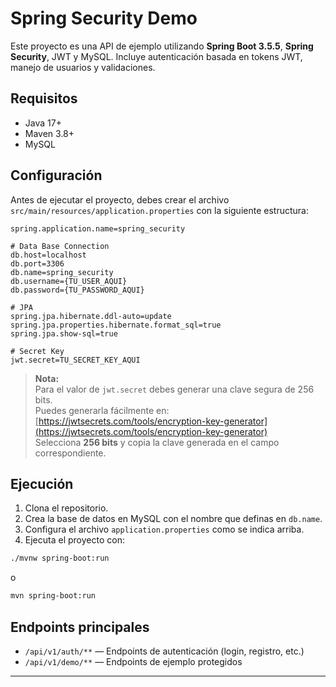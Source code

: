 # Spring Security Demo

Este proyecto es una API de ejemplo utilizando **Spring Boot 3.5.5**, **Spring Security**, JWT y MySQL. Incluye autenticación basada en tokens JWT, manejo de usuarios y validaciones.

## Requisitos

- Java 17+
- Maven 3.8+
- MySQL

## Configuración

Antes de ejecutar el proyecto, debes crear el archivo `src/main/resources/application.properties` con la siguiente estructura:

```properties
spring.application.name=spring_security

# Data Base Connection
db.host=localhost
db.port=3306
db.name=spring_security
db.username={TU_USER_AQUI}
db.password={TU_PASSWORD_AQUI}

# JPA
spring.jpa.hibernate.ddl-auto=update
spring.jpa.properties.hibernate.format_sql=true
spring.jpa.show-sql=true

# Secret Key
jwt.secret=TU_SECRET_KEY_AQUI
```

> **Nota:**  
> Para el valor de `jwt.secret` debes generar una clave segura de 256 bits.  
> Puedes generarla fácilmente en:  
> [https://jwtsecrets.com/tools/encryption-key-generator](https://jwtsecrets.com/tools/encryption-key-generator)  
> Selecciona **256 bits** y copia la clave generada en el campo correspondiente.

## Ejecución

1. Clona el repositorio.
2. Crea la base de datos en MySQL con el nombre que definas en `db.name`.
3. Configura el archivo `application.properties` como se indica arriba.
4. Ejecuta el proyecto con:

```sh
./mvnw spring-boot:run
```
o
```sh
mvn spring-boot:run
```

## Endpoints principales

- `/api/v1/auth/**` — Endpoints de autenticación (login, registro, etc.)
- `/api/v1/demo/**` — Endpoints de ejemplo protegidos

---
